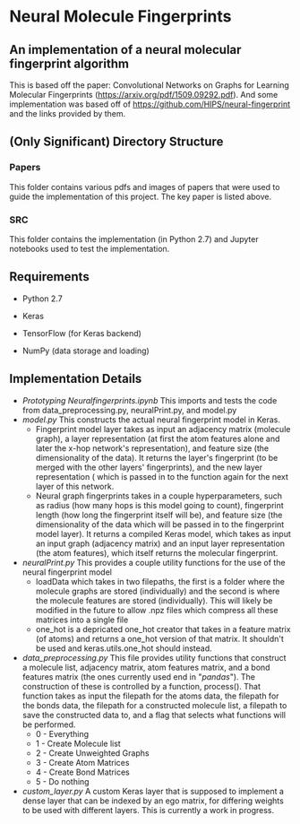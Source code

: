 # Neural Molecule Fingerprints
## An implementation of a neural molecular fingerprint algorithm
This is based off the paper: Convolutional Networks on Graphs
for Learning Molecular Fingerprints (https://arxiv.org/pdf/1509.09292.pdf).
And some implementation was based off of https://github.com/HIPS/neural-fingerprint and the links provided by them.


## (Only Significant) Directory Structure
### Papers
This folder contains various pdfs and images of papers that were used to guide the implementation of this project. The key paper is listed above.
### SRC
This folder contains the implementation (in Python 2.7) and Jupyter notebooks used to test the implementation.


## Requirements
- Python 2.7

- Keras 

- TensorFlow (for Keras backend)

- NumPy (data storage and loading)

## Implementation Details
- _Prototyping Neuralfingerprints.ipynb_
This imports and tests the code from data_preprocessing.py, neuralPrint.py, and model.py
- _model.py_
This constructs the actual neural fingerprint model in Keras.
  * Fingerprint model layer takes as input an adjacency matrix (molecule graph), a layer representation (at first the atom features alone and later the x-hop network's representation), and feature size (the dimensionality of the data). It returns the layer's fingerprint (to be merged with the other layers' fingerprints), and the new layer representation ( which is passed in to the function again for the next layer of this network.
  * Neural graph fingerprints takes in a couple hyperparameters, such as radius (how many hops is this model going to count), fingerprint length (how long the fingerprint itself will be), and feature size (the dimensionality of the data which will be passed in to the fingerprint model layer). It returns a compiled Keras model, which takes as input an input graph (adjacency matrix) and an input layer representation (the atom features), which itself returns the molecular fingerprint. 
- _neuralPrint.py_
This provides a couple utility functions for the use of the neural fingerprint model
  * loadData which takes in two filepaths, the first is a folder where the molecule graphs are stored (individually) and the second is where the molecule features are stored (individually). This will likely be modified in the future to allow .npz files which compress all these matrices into a single file
  * one_hot is a depricated one_hot creator that takes in a feature matrix (of atoms) and returns a one_hot version of that matrix. It shouldn't be used and keras.utils.one_hot should instead.
- _data_preprocessing.py_
This file provides utility functions that construct a molecule list, adjacency matrix, atom features matrix, and a bond features matrix (the ones currently used end in "_pandas_"). The construction of these is controlled by a function, process(). That function takes as input the filepath for the atoms data, the filepath for the bonds data, the filepath for a constructed molecule list, a filepath to save the constructed data to, and a flag that selects what functions will be performed.
  * 0 - Everything
  * 1 - Create Molecule list
  * 2 - Create Unweighted Graphs
  * 3 - Create Atom Matrices
  * 4 - Create Bond Matrices
  * 5 - Do nothing
- _custom_layer.py_
A custom Keras layer that is supposed to implement a dense layer that can be indexed by an ego matrix, for differing weights to be used with different layers. This is currently a work in progress.
